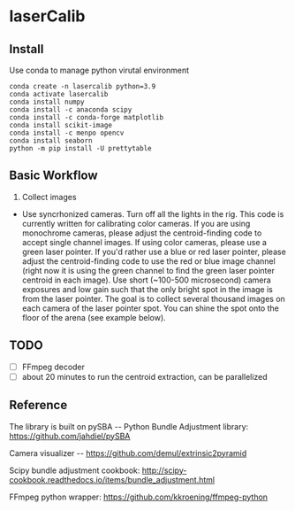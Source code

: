 # laserCalib 

## Install

Use conda to manage python virutal environment 

```
conda create -n lasercalib python=3.9
conda activate lasercalib
conda install numpy
conda install -c anaconda scipy 
conda install -c conda-forge matplotlib 
conda install scikit-image
conda install -c menpo opencv
conda install seaborn
python -m pip install -U prettytable
```

## Basic Workflow
1. Collect images  
- Use syncrhonized cameras. Turn off all the lights in the rig. This code is currently written for calibrating color cameras. If you are using monochrome cameras, please adjust the centroid-finding code to accept single channel images. If using color cameras, please use a green laser pointer. If you'd rather use a blue or red laser pointer, please adjust the centroid-finding code to use the red or blue image channel (right now it is using the green channel to find the green laser pointer centroid in each image). Use short (~100-500 microsecond) camera exposures and low gain such that the only bright spot in the image is from the laser pointer. The goal is to collect several thousand images on each camera of the laser pointer spot. You can shine the spot onto the floor of the arena (see example below).

## TODO 
- [ ] FFmpeg decoder 
- [ ] about 20 minutes to run the centroid extraction, can be parallelized 

## Reference 
The library is built on pySBA -- Python Bundle Adjustment library: https://github.com/jahdiel/pySBA

Camera visualizer -- https://github.com/demul/extrinsic2pyramid

Scipy bundle adjustment cookbook: http://scipy-cookbook.readthedocs.io/items/bundle_adjustment.html

FFmpeg python wrapper: https://github.com/kkroening/ffmpeg-python 
